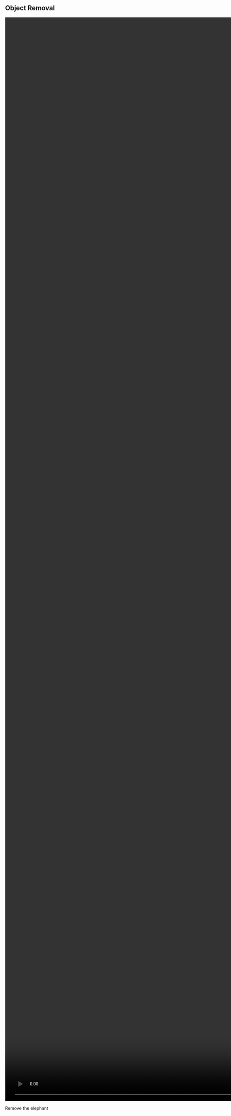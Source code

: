 <section class="hero is-small">
<div class="hero-body">
  <div class="container  is-max-desktop">
    <h2 class="title is-3">Object Removal</h2>
    <div id="results-carousel" class="carousel results-carousel">
     <div class="item item-video1">
          <video poster="" id="vid2vid_video1" playsinline autoplay muted loop height="90%" src="https://github.com/user-attachments/assets/ab9b76b4-4dd2-42ca-b76f-4eba2e230e19">
          </video>
          <div class="video-caption">
              <p>Remove the elephant</p>
          </div>
      </div>
    </div>
  </div>
</div>
</section>
